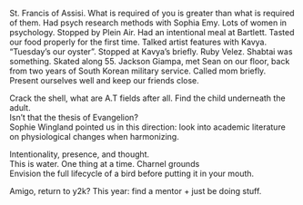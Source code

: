 St. Francis of Assisi. What is required of you is greater than what is required of them. Had psych research methods with Sophia Emy. Lots of women in psychology. Stopped by Plein Air. Had an intentional meal at Bartlett. Tasted our food properly for the first time. Talked artist features with Kavya. “Tuesday’s our oyster”. Stopped at Kavya’s briefly. Ruby Velez. Shabtai was something. Skated along 55. Jackson Giampa, met Sean on our floor, back from two years of South Korean military service. Called mom briefly. Present ourselves well and keep our friends close.

Crack the shell, what are A.T fields after all. Find the child underneath the adult.  
Isn’t that the thesis of Evangelion?  
Sophie Wingland pointed us in this direction: look into academic literature on physiological changes when harmonizing. 

Intentionality, presence, and thought.  
This is water. One thing at a time. Charnel grounds  
Envision the full lifecycle of a bird before putting it in your mouth. 

Amigo, return to y2k? This year: find a mentor \+ just be doing stuff.
